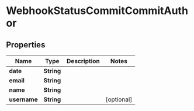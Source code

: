 

# WebhookStatusCommitCommitAuthor


## Properties

| Name | Type | Description | Notes |
|------------ | ------------- | ------------- | -------------|
|**date** | **String** |  |  |
|**email** | **String** |  |  |
|**name** | **String** |  |  |
|**username** | **String** |  |  [optional] |



